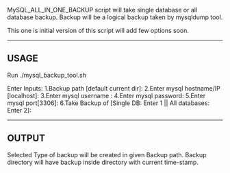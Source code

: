MySQL_ALL_IN_ONE_BACKUP script will take single database or all database backup. 
Backup will be a logical backup taken by mysqldump tool.

This one is initial version of this script will add few options soon.

---------------
USAGE
--------------
Run ./mysql_backup_tool.sh

Enter Inputs:
1.Backup path [default current dir]: 
2.Enter mysql hostname/IP [localhost]:
3.Enter mysql username : 
4.Enter mysql password:
5.Enter mysql port[3306]:
6.Take Backup of [Single DB: Enter 1 || All databases: Enter 2]: 

--------------
OUTPUT
--------------
Selected Type of backup will be created in given Backup path.
Backup directory will have backup inside directory with current time-stamp.





